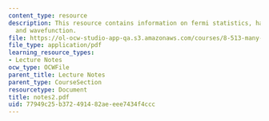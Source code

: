 ```yaml
---
content_type: resource
description: This resource contains information on fermi statistics, hall effect,
  and wavefunction.
file: https://ol-ocw-studio-app-qa.s3.amazonaws.com/courses/8-513-many-body-theory-for-condensed-matter-systems-fall-2004/77949c25b372491482aeeee7434f4ccc_notes2.pdf
file_type: application/pdf
learning_resource_types:
- Lecture Notes
ocw_type: OCWFile
parent_title: Lecture Notes
parent_type: CourseSection
resourcetype: Document
title: notes2.pdf
uid: 77949c25-b372-4914-82ae-eee7434f4ccc
---
```

